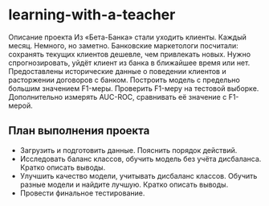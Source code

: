 # learning-with-a-teacher

Описание проекта
Из «Бета-Банка» стали уходить клиенты. Каждый месяц. Немного, но заметно. Банковские маркетологи посчитали: сохранять текущих клиентов дешевле, чем привлекать новых.
Нужно спрогнозировать, уйдёт клиент из банка в ближайшее время или нет. Предоставлены исторические данные о поведении клиентов и расторжении договоров с банком. 
Построить модель с предельно большим значением F1-меры. Проверить F1-меру на тестовой выборке.
Дополнительно измерять AUC-ROC, сравнивать её значение с F1-мерой.


## План выполнения проекта

- Загрузить и подготовить данные. Пояснить порядок действий.
- Исследовать баланс классов, обучить модель без учёта дисбаланса. Кратко описать выводы.
- Улучшить качество модели, учитывать дисбаланс классов. Обучить разные модели и найдите лучшую. Кратко описать выводы.
- Провести финальное тестирование.

